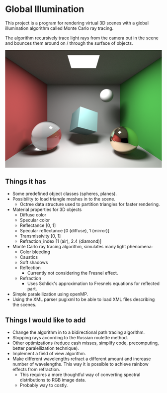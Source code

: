 # Global Illumination

This project is a program for rendering virtual 3D scenes with a global illumination algorithm called Monte Carlo ray tracing.

The algorithm recursively trace light rays from the camera out in the scene and bounces them around on / through the surface of objects.

![](data/rendered_images/rendered_image.png "Rendered image")

## Things it has

* Some predefined object classes (spheres, planes).
* Possibility to load triangle meshes in to the scene.
	* Octree data structure used to partition triangles for faster rendering.
* Material properties for 3D objects
	* Diffuse color
	* Specular color
	* Reflectance [0, 1]
	* Specular reflectance [0 (diffuse), 1 (mirror)]
	* Transmissivity [0, 1]
	* Refraction_index [1 (air), 2.4 (diamond)]
* Monte Carlo ray tracing algorithm, simulates many light phenomena:
	* Color bleeding
	* Caustics
	* Soft shadows
	* Reflection
		* Currently not considering the Fresnel effect.
	* Refraction
		* Uses Schlick's approximation to Fresnels equations for reflected part.
* Simple paralellization using openMP.
* Using the XML parser pugixml to be able to load XML files describing the scenes.

## Things I would like to add

* Change the algorithm in to a bidirectional path tracing algorithm.
* Stopping rays according to the Russian roulette method.
* Other optimizations (reduce cash misses, simplify code, precomputing, better paralellization technique).
* Implement a field of view algorithm.
* Make different wavelengths refract a different amount and increase number of wavelengths. This way it is possible to achieve rainbow effects from refraction.
	* This requires a more thoughtful way of converting spectral distributions to RGB image data.
	* Probably way to costly.